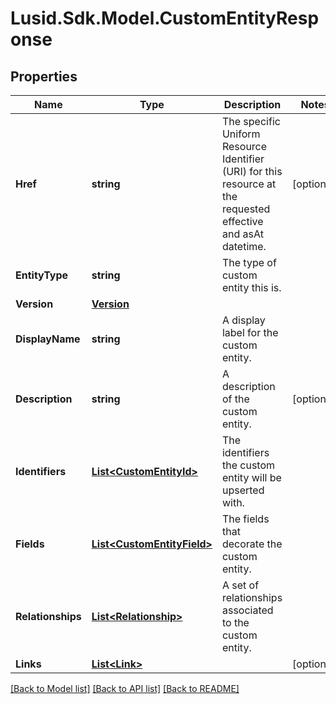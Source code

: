 # Lusid.Sdk.Model.CustomEntityResponse

## Properties

Name | Type | Description | Notes
------------ | ------------- | ------------- | -------------
**Href** | **string** | The specific Uniform Resource Identifier (URI) for this resource at the requested effective and asAt datetime. | [optional] 
**EntityType** | **string** | The type of custom entity this is. | 
**Version** | [**Version**](Version.md) |  | 
**DisplayName** | **string** | A display label for the custom entity. | 
**Description** | **string** | A description of the custom entity. | [optional] 
**Identifiers** | [**List&lt;CustomEntityId&gt;**](CustomEntityId.md) | The identifiers the custom entity will be upserted with. | 
**Fields** | [**List&lt;CustomEntityField&gt;**](CustomEntityField.md) | The fields that decorate the custom entity. | 
**Relationships** | [**List&lt;Relationship&gt;**](Relationship.md) | A set of relationships associated to the custom entity. | 
**Links** | [**List&lt;Link&gt;**](Link.md) |  | [optional] 

[[Back to Model list]](../README.md#documentation-for-models) [[Back to API list]](../README.md#documentation-for-api-endpoints) [[Back to README]](../README.md)


